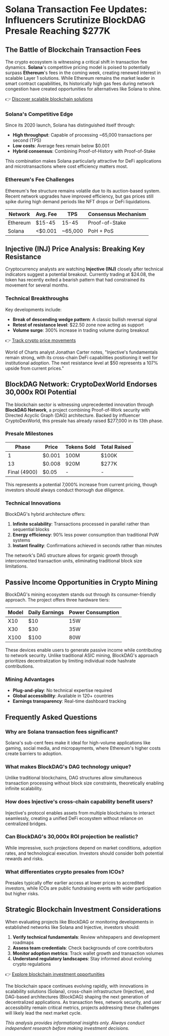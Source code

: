 # Solana Transaction Fee Updates: Influencers Scrutinize BlockDAG Presale Reaching $277K  

## The Battle of Blockchain Transaction Fees  

The crypto ecosystem is witnessing a critical shift in transaction fee dynamics. **Solana**'s competitive pricing model is poised to potentially surpass **Ethereum**'s fees in the coming week, creating renewed interest in scalable Layer 1 solutions. While Ethereum remains the market leader in smart contract capabilities, its historically high gas fees during network congestion have created opportunities for alternatives like Solana to shine.  

👉 [Discover scalable blockchain solutions](https://bit.ly/okx-bonus)  

### Solana's Competitive Edge  
Since its 2020 launch, Solana has distinguished itself through:  
- **High throughput**: Capable of processing ~65,000 transactions per second (TPS)  
- **Low costs**: Average fees remain below $0.001  
- **Hybrid consensus**: Combining Proof-of-History with Proof-of-Stake  

This combination makes Solana particularly attractive for DeFi applications and microtransactions where cost efficiency matters most.  

### Ethereum's Fee Challenges  
Ethereum's fee structure remains volatile due to its auction-based system. Recent network upgrades have improved efficiency, but gas prices still spike during high demand periods like NFT drops or DeFi liquidations.  

| Network | Avg. Fee | TPS | Consensus Mechanism |  
|--------|----------|-----|---------------------|  
| Ethereum | $15-45 | 15-45 | Proof-of-Stake |  
| Solana | <$0.001 | ~65,000 | PoH + PoS |  

## Injective (INJ) Price Analysis: Breaking Key Resistance  

Cryptocurrency analysts are watching **Injective (INJ)** closely after technical indicators suggest a potential breakout. Currently trading at $24.08, the token has recently exited a bearish pattern that had constrained its movement for several months.  

### Technical Breakthroughs  
Key developments include:  
- **Break of descending wedge pattern**: A classic bullish reversal signal  
- **Retest of resistance level**: $22.50 zone now acting as support  
- **Volume surge**: 300% increase in trading volume during breakout  

👉 [Track crypto price movements](https://bit.ly/okx-bonus)  

World of Charts analyst Jonathan Carter notes, "Injective's fundamentals remain strong, with its cross-chain DeFi capabilities positioning it well for institutional adoption. The next resistance level at $50 represents a 107% upside from current prices."  

## BlockDAG Network: CryptoDexWorld Endorses 30,000x ROI Potential  

The blockchain sector is witnessing unprecedented innovation through **BlockDAG Network**, a project combining Proof-of-Work security with Directed Acyclic Graph (DAG) architecture. Backed by influencer CryptoDexWorld, this presale has already raised $277,000 in its 13th phase.  

### Presale Milestones  
| Phase | Price | Tokens Sold | Total Raised |  
|-------|-------|-------------|--------------|  
| 1 | $0.001 | 100M | $100K |  
| 13 | $0.008 | 920M | $277K |  
| Final (4900) | $0.05 | - | - |  

This represents a potential 7,000% increase from current pricing, though investors should always conduct thorough due diligence.  

### Technical Innovations  
BlockDAG's hybrid architecture offers:  
1. **Infinite scalability**: Transactions processed in parallel rather than sequential blocks  
2. **Energy efficiency**: 90% less power consumption than traditional PoW systems  
3. **Instant finality**: Confirmations achieved in seconds rather than minutes  

The network's DAG structure allows for organic growth through interconnected transaction units, eliminating traditional block size limitations.  

## Passive Income Opportunities in Crypto Mining  

BlockDAG's mining ecosystem stands out through its consumer-friendly approach. The project offers three hardware tiers:  

| Model | Daily Earnings | Power Consumption |  
|-------|----------------|-------------------|  
| X10 | $10 | 15W |  
| X30 | $30 | 35W |  
| X100 | $100 | 80W |  

These devices enable users to generate passive income while contributing to network security. Unlike traditional ASIC mining, BlockDAG's approach prioritizes decentralization by limiting individual node hashrate contributions.  

### Mining Advantages  
- **Plug-and-play**: No technical expertise required  
- **Global accessibility**: Available in 120+ countries  
- **Earnings transparency**: Real-time dashboard tracking  

## Frequently Asked Questions  

### Why are Solana transaction fees significant?  
Solana's sub-cent fees make it ideal for high-volume applications like gaming, social media, and micropayments, where Ethereum's higher costs create barriers to adoption.  

### What makes BlockDAG's DAG technology unique?  
Unlike traditional blockchains, DAG structures allow simultaneous transaction processing without block size constraints, theoretically enabling infinite scalability.  

### How does Injective's cross-chain capability benefit users?  
Injective's protocol enables assets from multiple blockchains to interact seamlessly, creating a unified DeFi ecosystem without reliance on centralized bridges.  

### Can BlockDAG's 30,000x ROI projection be realistic?  
While impressive, such projections depend on market conditions, adoption rates, and technological execution. Investors should consider both potential rewards and risks.  

### What differentiates crypto presales from ICOs?  
Presales typically offer earlier access at lower prices to accredited investors, while ICOs are public fundraising events with wider participation but higher risks.  

## Strategic Blockchain Investment Considerations  

When evaluating projects like BlockDAG or monitoring developments in established networks like Solana and Injective, investors should:  
1. **Verify technical fundamentals**: Review whitepapers and development roadmaps  
2. **Assess team credentials**: Check backgrounds of core contributors  
3. **Monitor adoption metrics**: Track wallet growth and transaction volumes  
4. **Understand regulatory landscapes**: Stay informed about evolving crypto regulations  

👉 [Explore blockchain investment opportunities](https://bit.ly/okx-bonus)  

The blockchain space continues evolving rapidly, with innovations in scalability solutions (Solana), cross-chain infrastructure (Injective), and DAG-based architectures (BlockDAG) shaping the next generation of decentralized applications. As transaction fees, network security, and user accessibility remain critical metrics, projects addressing these challenges will likely lead the next market cycle.  

*This analysis provides informational insights only. Always conduct independent research before making investment decisions.*